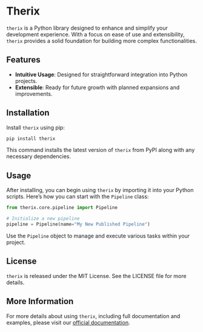 # Therix

`therix` is a Python library designed to enhance and simplify your development experience. With a focus on ease of use and extensibility, `therix` provides a solid foundation for building more complex functionalities.

## Features

- **Intuitive Usage**: Designed for straightforward integration into Python projects.
- **Extensible**: Ready for future growth with planned expansions and improvements.

## Installation

Install `therix` using pip:

```bash
pip install therix
```

This command installs the latest version of `therix` from PyPI along with any necessary dependencies.

## Usage

After installing, you can begin using `therix` by importing it into your Python scripts. Here’s how you can start with the `Pipeline` class:

```python
from therix.core.pipeline import Pipeline

# Initialize a new pipeline
pipeline = Pipeline(name="My New Published Pipeline")
```

Use the `Pipeline` object to manage and execute various tasks within your project.

## License

`therix` is released under the MIT License. See the LICENSE file for more details.

## More Information

For more details about using `therix`, including full documentation and examples, please visit our [official documentation](#).

